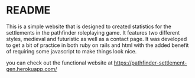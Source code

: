 # README

This is a simple website that is designed to created statistics for the settlements in the pathfinder roleplaying game. It features two different styles, medieval and futuristic as well as a contact page. It was developed to get a bit of practice in both ruby on rails and html with the added benefit of requiring some javascript to make things look nice.

you can check out the functional website at https://pathfinder-settlement-gen.herokuapp.com/
